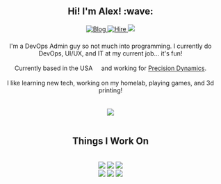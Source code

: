 <div align="center">
<h2> Hi! I'm Alex! :wave:</h2>
<a href="https://blog.alexsguardian.net" target="_blank">
<img src=https://img.shields.io/badge/+-my%20blog-1273DE?color=1273DE&style=for-the-badge&link=https://blog.alexsguardian.net alt=Blog style="margin-bottom: 5px;" />
</a>
<a href="https://alexsguardian.net" target="_blank">
<img src=https://img.shields.io/badge/+-Hire%20Me-5300EB?color=5300EB&style=for-the-badge&link=https://alexsguardian.net alt=Hire Me style="margin-bottom: 5px;" />
</a>
</a>
<a href="mailto:a_henderson@alexsguardian.net" target="_blank">
<img src="https://img.shields.io/badge/+-Contact_Me-de5246?style=for-the-badge&link=mailto:a_henderson@alexsguardian.net alt=Contact style="margin-bottom: 5px;"></a>
</a>
<br />
<br />
I'm a DevOps Admin guy so not much into programming. I currently do DevOps, UI/UX, and IT at my current job... it's fun!
<br />
<br />
Currently based in the USA <img src="https://emojipedia-us.s3.dualstack.us-west-1.amazonaws.com/thumbs/120/google/313/flag-united-states_1f1fa-1f1f8.png" width=12px height=12px> and working for <a href="https://github.com/precisiondynamics" target="_blank">Precision Dynamics</a>.
<br />
<br />
I like learning new tech, working on my homelab, playing games, and 3d printing!
</div>
<div align="center">
<br />
<br />
<img align="center" src="https://github-readme-stats.vercel.app/api?username=alexandzors&count_private=true&show_icons=true">
<br />
<br />
<h2> Things I Work On</h2>
<br />
<a href="https://github.com/alexandzors/plexwatchdog" target="_blank">
<img src="https://img.shields.io/static/v1?label=alexandzors&message=plexwatchdog&color=blue&logo=github style="margin-bottom: 5px;"></a>
</a>
<a href="https://github.com/alexandzors/plexwatchdog" target="_blank">
<img src="https://img.shields.io/github/stars/alexandzors/plexwatchdog?style=social&color=white style="margin-bottom: 5px;"></a>
</a>
</a>
<a href="https://github.com/alexandzors/plexwatchdog" target="_blank">
<img src="https://img.shields.io/github/forks/alexandzors/plexwatchdog?style=social&color=white style="margin-bottom: 5px;"></a>
</a>
<br />
</a>

<a href="https://hub.docker.com/r/alexandzors/caddy" target="_blank">
<img src="https://img.shields.io/static/v1?label=alexandzors&message=caddy&color=violet&logo=docker style="margin-bottom: 5px;"></a>
</a>
<a href="https://hub.docker.com/r/alexandzors/caddy" target="_blank">
<img src="https://img.shields.io/docker/image-size/alexandzors/caddy?style=social&color=white&label=Size& style="margin-bottom: 5px;"></a>
</a>
</a>
<a href="https://hub.docker.com/r/alexandzors/caddy" target="_blank">
<img src="https://img.shields.io/docker/pulls/alexandzors/caddy?style=social&color=white&label=Image Pulls& style="margin-bottom: 5px;"></a>
</a>
<br />
</a>
